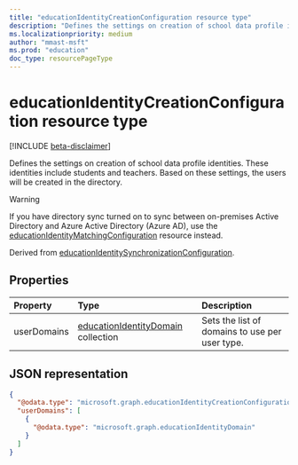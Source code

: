 ```yaml
---
title: "educationIdentityCreationConfiguration resource type"
description: "Defines the settings on creation of school data profile identities. These identities include students and teachers. Based on these settings, the users will be created in the directory."
ms.localizationpriority: medium
author: "mmast-msft"
ms.prod: "education"
doc_type: resourcePageType
---
```


# educationIdentityCreationConfiguration resource type

[!INCLUDE [beta-disclaimer](../../includes/beta-disclaimer.md)]

Defines the settings on creation of school data profile identities. These identities include students and teachers. Based on these settings, the users will be created in the directory.

> [!WARNING]
> If you have directory sync turned on to sync between on-premises Active Directory and Azure Active Directory (Azure AD), use the [educationIdentityMatchingConfiguration](educationidentitymatchingconfiguration.md) resource instead.

Derived from [educationIdentitySynchronizationConfiguration](educationidentitysynchronizationconfiguration.md).

## Properties

| Property    | Type                                                             | Description                                    |
| :---------- | :--------------------------------------------------------------- | :--------------------------------------------- |
| userDomains | [educationIdentityDomain](educationidentitydomain.md) collection | Sets the list of domains to use per user type. |

## JSON representation

<!-- {
  "blockType": "resource",
  "optionalProperties": [

  ],
  "@odata.type": "#microsoft.graph.educationIdentityCreationConfiguration"
}-->

```json
{
  "@odata.type": "microsoft.graph.educationIdentityCreationConfiguration",
  "userDomains": [
    {
      "@odata.type": "microsoft.graph.educationIdentityDomain"
    }
  ]
}
```


